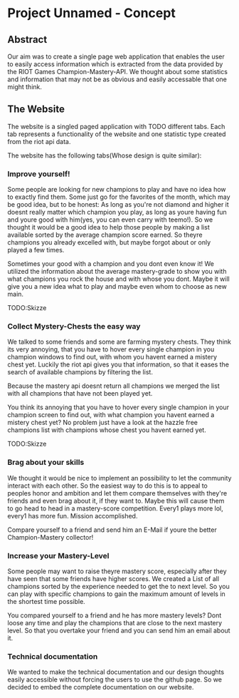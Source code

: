 # Project Unnamed - Concept
## Abstract
Our aim was to create a single page web application that enables the user to easily access information which is extracted from the data provided by the RIOT Games Champion-Mastery-API. We thought about some statistics and information that may not be as obvious and easily accessable that one might think.

## The Website
The website is a singled paged application with TODO different tabs. Each tab represents a functionality of the website and one statistic type created from the riot api data.

The website has the following tabs(Whose design is quite similar):

### Improve yourself!
Some people are looking for new champions to play and have no idea how to exactly find them. Some just go for the favorites of the month, which may be good idea, but to be honest: As long as you're not diamond and higher it doesnt really matter which champion you play, as long as youre having fun and youre good with him(yes, you can even carry with teemo!). So we thought it would be a good idea to help those people by making a list available sorted by the average champion score earned. So theyre champions you already excelled with, but maybe forgot about or only played a few times.

Sometimes your good with a champion and you dont even know it! We utilized the information about the average mastery-grade to show you with what champions you rock the house and with whose you dont. Maybe it will give you a new idea what to play and maybe even whom to choose as new main.

TODO:Skizze 

### Collect Mystery-Chests the easy way
We talked to some friends and some are farming mystery chests. They think its very annoying, that you have to hover every single champion in you champion windows to find out, with whom you havent earned a mistery chest yet. Luckily the riot api gives you that information, so that it eases the search of available champions by filtering the list.

Because the mastery api doesnt return all champions we merged the list with all champions that have not been played yet.

You think its annoying that you have to hover every single champion in your champion screen to find out, with what champion you havent earned a mistery chest yet? No problem just have a look at the hazzle free champions list with champions whose chest you havent earned yet.

TODO:Skizze

### Brag about your skills
We thought it would be nice to implement an possibility to let the community interact with each other. So the easiest way to do this is to appeal to peoples honor and ambition and let them compare themselves with they're friends and even brag about it, if they want to. Maybe this will cause them to go head to head in a mastery-score competition. Every1 plays more lol, every1 has more fun. Mission accomplished.

Compare yourself to a friend and send him an E-Mail if youre the better Champion-Mastery collector!

### Increase your Mastery-Level
Some people may want to raise theyre mastery score, especially  after they have seen that some friends have higher scores. We created a List of all champions sorted by the experience needed to get the to next level. So you can play with specific champions to gain the maximum amount of levels in the shortest time possible.

You compared yourself to a friend and he has more mastery levels? Dont loose any time and play the champions that are close to the next mastery level. So that you overtake your friend and you can send him an email about it.


### Technical documentation
We wanted to make the technical documentation and our design thoughts easily accessible without forcing the users to use the github page. So we decided to embed the complete documentation on our website.